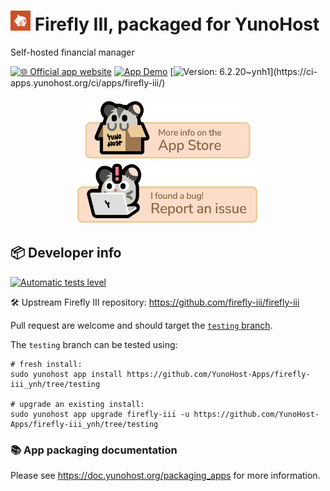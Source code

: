 <!--
N.B.: This README was automatically generated by <https://github.com/YunoHost/apps_tools/blob/main/readme_generator>
It shall NOT be edited by hand.
-->

<h1>
  <img src="https://raw.githubusercontent.com/YunoHost/apps/main/logos/firefly-iii.png" width="32px" alt="Logo of Firefly III">
  Firefly III, packaged for YunoHost
</h1>

Self-hosted financial manager

[![🌐 Official app website](https://img.shields.io/badge/Official_app_website-darkgreen?style=for-the-badge)](https://firefly-iii.org/)
[![App Demo](https://img.shields.io/badge/App_Demo-blue?style=for-the-badge)](https://demo.firefly-iii.org/login)
[![Version: 6.2.20~ynh1](https://img.shields.io/badge/Version-6.2.20~ynh1-rgba(0,150,0,1)?style=for-the-badge)](https://ci-apps.yunohost.org/ci/apps/firefly-iii/)

<div align="center">
<a href="https://apps.yunohost.org/app/firefly-iii"><img height="100px" src="https://github.com/YunoHost/yunohost-artwork/raw/refs/heads/main/badges/neopossum-badges/badge_more_info_on_the_appstore.svg"/></a>
<a href="https://github.com/YunoHost-Apps/firefly-iii_ynh/issues"><img height="100px" src="https://github.com/YunoHost/yunohost-artwork/raw/refs/heads/main/badges/neopossum-badges/badge_report_an_issue.svg"/></a>
</div>

## 📦 Developer info

[![Automatic tests level](https://apps.yunohost.org/badge/cilevel/firefly-iii)](https://ci-apps.yunohost.org/ci/apps/firefly-iii/)

🛠️ Upstream Firefly III repository: <https://github.com/firefly-iii/firefly-iii>

Pull request are welcome and should target the [`testing` branch](https://github.com/YunoHost-Apps/firefly-iii_ynh/tree/testing).

The `testing` branch can be tested using:
```
# fresh install:
sudo yunohost app install https://github.com/YunoHost-Apps/firefly-iii_ynh/tree/testing

# upgrade an existing install:
sudo yunohost app upgrade firefly-iii -u https://github.com/YunoHost-Apps/firefly-iii_ynh/tree/testing
```

### 📚 App packaging documentation

Please see <https://doc.yunohost.org/packaging_apps> for more information.